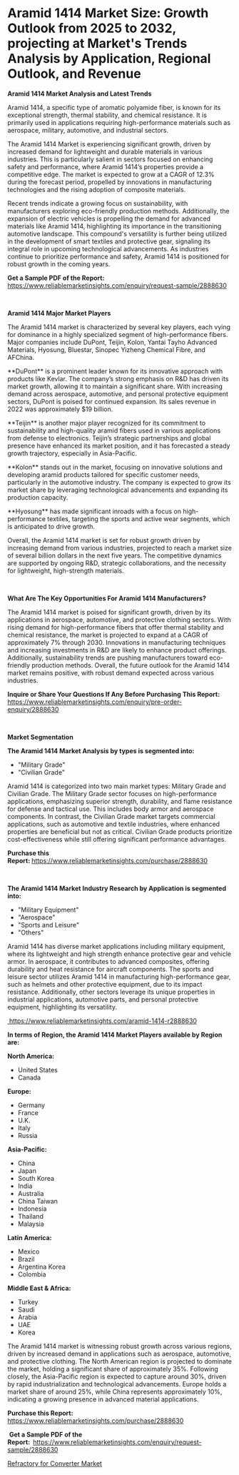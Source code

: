 <p><h1>Aramid 1414 Market Size: Growth Outlook from 2025 to 2032, projecting at Market's Trends Analysis by Application, Regional Outlook, and Revenue</h1></p><p><strong>Aramid 1414 Market Analysis and Latest Trends</strong></p>
<p><p>Aramid 1414, a specific type of aromatic polyamide fiber, is known for its exceptional strength, thermal stability, and chemical resistance. It is primarily used in applications requiring high-performance materials such as aerospace, military, automotive, and industrial sectors. </p><p>The Aramid 1414 Market is experiencing significant growth, driven by increased demand for lightweight and durable materials in various industries. This is particularly salient in sectors focused on enhancing safety and performance, where Aramid 1414’s properties provide a competitive edge. The market is expected to grow at a CAGR of 12.3% during the forecast period, propelled by innovations in manufacturing technologies and the rising adoption of composite materials. </p><p>Recent trends indicate a growing focus on sustainability, with manufacturers exploring eco-friendly production methods. Additionally, the expansion of electric vehicles is propelling the demand for advanced materials like Aramid 1414, highlighting its importance in the transitioning automotive landscape. This compound's versatility is further being utilized in the development of smart textiles and protective gear, signaling its integral role in upcoming technological advancements. As industries continue to prioritize performance and safety, Aramid 1414 is positioned for robust growth in the coming years.</p></p>
<p><strong>Get a Sample PDF of the Report:&nbsp;</strong> <a href="https://www.reliablemarketinsights.com/enquiry/request-sample/2888630?utm_campaign=3367&utm_medium=2&utm_source=Github&utm_content=ia&utm_term=14032025&utm_id=aramid-1414">https://www.reliablemarketinsights.com/enquiry/request-sample/2888630</a></p>
<p>&nbsp;</p>
<p><strong>Aramid 1414 Major Market Players</strong></p>
<p><p>The Aramid 1414 market is characterized by several key players, each vying for dominance in a highly specialized segment of high-performance fibers. Major companies include DuPont, Teijin, Kolon, Yantai Tayho Advanced Materials, Hyosung, Bluestar, Sinopec Yizheng Chemical Fibre, and AFChina.</p><p>**DuPont** is a prominent leader known for its innovative approach with products like Kevlar. The company’s strong emphasis on R&D has driven its market growth, allowing it to maintain a significant share. With increasing demand across aerospace, automotive, and personal protective equipment sectors, DuPont is poised for continued expansion. Its sales revenue in 2022 was approximately $19 billion.</p><p>**Teijin** is another major player recognized for its commitment to sustainability and high-quality aramid fibers used in various applications from defense to electronics. Teijin’s strategic partnerships and global presence have enhanced its market position, and it has forecasted a steady growth trajectory, especially in Asia-Pacific.</p><p>**Kolon** stands out in the market, focusing on innovative solutions and developing aramid products tailored for specific customer needs, particularly in the automotive industry. The company is expected to grow its market share by leveraging technological advancements and expanding its production capacity.</p><p>**Hyosung** has made significant inroads with a focus on high-performance textiles, targeting the sports and active wear segments, which is anticipated to drive growth. </p><p>Overall, the Aramid 1414 market is set for robust growth driven by increasing demand from various industries, projected to reach a market size of several billion dollars in the next five years. The competitive dynamics are supported by ongoing R&D, strategic collaborations, and the necessity for lightweight, high-strength materials.</p></p>
<p>&nbsp;</p>
<p><strong>What Are The Key Opportunities For Aramid 1414 Manufacturers?</strong></p>
<p><p>The Aramid 1414 market is poised for significant growth, driven by its applications in aerospace, automotive, and protective clothing sectors. With rising demand for high-performance fibers that offer thermal stability and chemical resistance, the market is projected to expand at a CAGR of approximately 7% through 2030. Innovations in manufacturing techniques and increasing investments in R&D are likely to enhance product offerings. Additionally, sustainability trends are pushing manufacturers toward eco-friendly production methods. Overall, the future outlook for the Aramid 1414 market remains positive, with robust demand expected across various industries.</p></p>
<p><strong>Inquire or Share Your Questions If Any Before Purchasing This Report:</strong> <a href="https://www.reliablemarketinsights.com/enquiry/pre-order-enquiry/2888630?utm_campaign=3367&utm_medium=2&utm_source=Github&utm_content=ia&utm_term=14032025&utm_id=aramid-1414">https://www.reliablemarketinsights.com/enquiry/pre-order-enquiry/2888630</a></p>
<p>&nbsp;</p>
<p><strong>Market Segmentation</strong></p>
<p><strong>The Aramid 1414 Market Analysis by types is segmented into:</strong></p>
<p><ul><li>"Military Grade"</li><li>"Civilian Grade"</li></ul></p>
<p><p>Aramid 1414 is categorized into two main market types: Military Grade and Civilian Grade. The Military Grade sector focuses on high-performance applications, emphasizing superior strength, durability, and flame resistance for defense and tactical use. This includes body armor and aerospace components. In contrast, the Civilian Grade market targets commercial applications, such as automotive and textile industries, where enhanced properties are beneficial but not as critical. Civilian Grade products prioritize cost-effectiveness while still offering significant performance advantages.</p></p>
<p><strong>Purchase this Report:&nbsp;</strong><a href="https://www.reliablemarketinsights.com/purchase/2888630?utm_campaign=3367&utm_medium=2&utm_source=Github&utm_content=ia&utm_term=14032025&utm_id=aramid-1414">https://www.reliablemarketinsights.com/purchase/2888630</a></p>
<p>&nbsp;</p>
<p><strong>The Aramid 1414 Market Industry Research by Application is segmented into:</strong></p>
<p><ul><li>"Military Equipment"</li><li>"Aerospace"</li><li>"Sports and Leisure"</li><li>"Others"</li></ul></p>
<p><p>Aramid 1414 has diverse market applications including military equipment, where its lightweight and high strength enhance protective gear and vehicle armor. In aerospace, it contributes to advanced composites, offering durability and heat resistance for aircraft components. The sports and leisure sector utilizes Aramid 1414 in manufacturing high-performance gear, such as helmets and other protective equipment, due to its impact resistance. Additionally, other sectors leverage its unique properties in industrial applications, automotive parts, and personal protective equipment, highlighting its versatility.</p></p>
<p><a href="https://www.reliablemarketinsights.com/aramid-1414-r2888630?utm_campaign=3367&utm_medium=2&utm_source=Github&utm_content=ia&utm_term=14032025&utm_id=aramid-1414">&nbsp;https://www.reliablemarketinsights.com/aramid-1414-r2888630</a></p>
<p><strong>In terms of Region, the Aramid 1414 Market Players available by Region are:</strong></p>
<p>
    <p> <strong> North America: </strong>
        <ul>
            <li>United States</li>
            <li>Canada</li>
        </ul>
        </p> 
    <p> <strong> Europe: </strong>
        <ul>
            <li>Germany</li>
            <li>France</li>
            <li>U.K.</li>
            <li>Italy</li>
            <li>Russia</li>
        </ul>
        </p> 
    <p> <strong> Asia-Pacific: </strong>
        <ul>
            <li>China</li>
            <li>Japan</li>
            <li>South Korea</li>
            <li>India</li>
            <li>Australia</li>
            <li>China Taiwan</li>
            <li>Indonesia</li>
            <li>Thailand</li>
            <li>Malaysia</li>
        </ul>
        </p> 
    <p> <strong> Latin America: </strong>
        <ul>
            <li>Mexico</li>
            <li>Brazil</li>
            <li>Argentina Korea</li>
            <li>Colombia</li>
        </ul>
        </p> 
    <p> <strong> Middle East & Africa: </strong>
        <ul>
            <li>Turkey</li>
            <li>Saudi</li>
            <li>Arabia</li>
            <li>UAE</li>
            <li>Korea</li>
        </ul>
    </p>
    </p>
<p><p>The Aramid 1414 market is witnessing robust growth across various regions, driven by increased demand in applications such as aerospace, automotive, and protective clothing. The North American region is projected to dominate the market, holding a significant share of approximately 35%. Following closely, the Asia-Pacific region is expected to capture around 30%, driven by rapid industrialization and technological advancements. Europe holds a market share of around 25%, while China represents approximately 10%, indicating a growing presence in advanced material applications.</p></p>
<p><strong>Purchase this Report: </strong><a href="https://www.reliablemarketinsights.com/purchase/2888630?utm_campaign=3367&utm_medium=2&utm_source=Github&utm_content=ia&utm_term=14032025&utm_id=aramid-1414">https://www.reliablemarketinsights.com/purchase/2888630</a></p>
<p>&nbsp;<strong>Get a Sample PDF of the Report:&nbsp;&nbsp;</strong><a href="https://www.reliablemarketinsights.com/enquiry/request-sample/2888630?utm_campaign=3367&utm_medium=2&utm_source=Github&utm_content=ia&utm_term=14032025&utm_id=aramid-1414">https://www.reliablemarketinsights.com/enquiry/request-sample/2888630</a></p>
<p><strong></strong></p>
<p><p><a href="https://github.com/wynonachirei9/Market-Research-Report-List-1/blob/main/refractory-for-converter-market.md?utm_campaign=3367&utm_medium=2&utm_source=Github&utm_content=ia&utm_term=14032025&utm_id=aramid-1414">Refractory for Converter Market</a></p></p>
